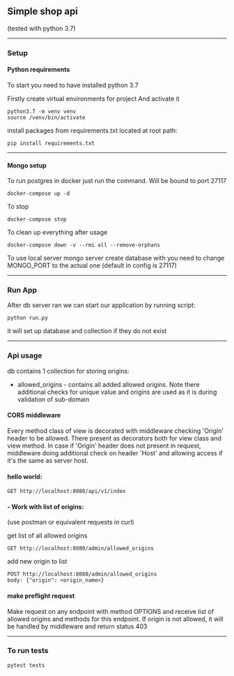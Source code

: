 ## Simple shop api
(tested with python 3.7)
***
### Setup 

#### Python requirements

To start you need to have installed python 3.7

Firstly create virtual environments for project
And activate it

```
python3.7 -m venv venv
source /venv/bin/activate
```

install packages from requirements.txt located at root path:

``pip install requirements.txt``
***
#### Mongo setup
To run postgres in docker just run the command. Will be bound to port 27117

``docker-compose up -d``

To stop

``docker-compose stop``

To clean up everything after usage

``docker-compose down -v --rmi all --remove-orphans``

To use local server mongo server create database with you need
to change MONGO_PORT to the actual one (default in config is 27117)

***
### Run App
After db server ran we can start our application by running script:

``python run.py``

it will set up database and collection if they do not exist
***
### Api usage
db contains 1 collection for storing origins:
- allowed_origins - contains all added allowed origins. 
Note there additional checks for unique value and origins
are used as it is during validation of sub-domain

#### CORS middleware

Every method class of view is decorated with middleware 
checking 'Origin' header to be allowed. There present as decorators
both for view class and view method. In case if 'Origin' header 
does not present in request, middleware doing additional check 
on header 'Host' and allowing access if it's the same as server host.
#### hello world:
``GET http://localhost:8080/api/v1/index``


#### - Work with list of origins:
(use postman or equivalent requests in curl)

get list of all allowed origins

``GET http://localhost:8080/admin/allowed_origins``

add new origin to list

```
POST http://localhost:8080/admin/allowed_origins
body: {"origin": <origin_name>}
```

#### make preflight request
Make request on any endpoint with method OPTIONS and
receive list of allowed origins and methods for this endpoint.
If origin is not allowed, it will be handled by middleware and 
return status 403
***
### To run tests 
```
pytest tests
```
